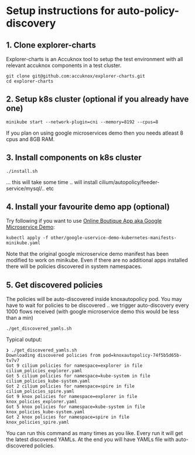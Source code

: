 # Setup instructions for auto-policy-discovery

## 1. Clone explorer-charts
Explorer-charts is an Accuknox tool to setup the test environment with all relevant accuknox components in a test cluster.
```
git clone git@github.com:accuknox/explorer-charts.git
cd explorer-charts
```

## 2. Setup k8s cluster (optional if you already have one)
```
minikube start --network-plugin=cni --memory=8192 --cpus=8
```
If you plan on using google microservices demo then you needs atleast 8 cpus and 8GB RAM.

## 3. Install components on k8s cluster
```
./install.sh
```
... this will take some time .. will install cilium/autopolicy/feeder-service/mysql/.. etc

## 4. Install your favourite demo app (optional)
Try following if you want to use [Online Boutique App aka Google Microservice Demo](https://github.com/GoogleCloudPlatform/microservices-demo):
```
kubectl apply -f other/google-uservice-demo-kubernetes-manifests-minikube.yaml
```
Note that the original google microservice demo manifest has been modified to work on minikube.
Even if there are no additional apps installed there will be policies discovered in system namespaces.

## 5. Get discovered policies
The policies will be auto-discovered inside knoxautopolicy pod. You may have to wait for policies to be discovered .. we trigger auto-discovery every 1000 flows received (with google microservice demo this would be less than a min)
```
./get_discovered_yamls.sh
```

Typical output:
```
❯ ./get_discovered_yamls.sh
Downloading discovered policies from pod=knoxautopolicy-74f5b5d65b-tv7v7
Got 9 cilium policies for namespace=explorer in file cilium_policies_explorer.yaml
Got 5 cilium policies for namespace=kube-system in file cilium_policies_kube-system.yaml
Got 2 cilium policies for namespace=spire in file cilium_policies_spire.yaml
Got 9 knox policies for namespace=explorer in file knox_policies_explorer.yaml
Got 5 knox policies for namespace=kube-system in file knox_policies_kube-system.yaml
Got 2 knox policies for namespace=spire in file knox_policies_spire.yaml
```
You can run this command as many times as you like. Every run it will get the latest discovered YAMLs.
At the end you will have YAMLs file with auto-discovered policies.

